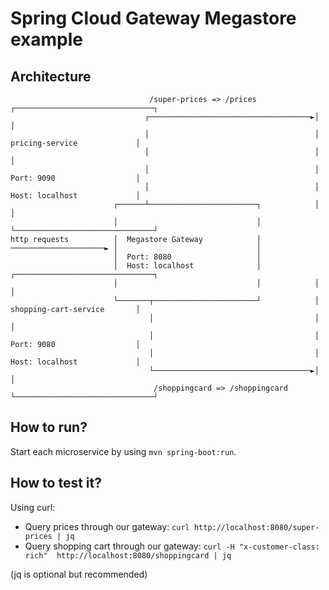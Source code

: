 # Spring Cloud Gateway Megastore example

## Architecture

```
                               /super-prices => /prices             ┌───────────────────────────────┐
                              ┌────────────────────────────────────►│                               │
                              │                                     │   pricing-service             │
                              │                                     │                               │
                              │                                     │   Port: 9090                  │
                              │                                     │   Host: localhost             │
                       ┌──────┴────────────────────────┐            │                               │
                       │                               │            └───────────────────────────────┘
http requests          │  Megastore Gateway            │
─────────────────────► │                               │
                       │  Port: 8080                   │
                       │  Host: localhost              │            ┌───────────────────────────────┐
                       │                               │            │                               │
                       └───────┬───────────────────────┘            │   shopping-cart-service       │
                               │                                    │                               │
                               │                                    │   Port: 9080                  │
                               │                                    │   Host: localhost             │
                               └───────────────────────────────────►│                               │
                                /shoppingcard => /shoppingcard      └───────────────────────────────┘
```


## How to run?
Start each microservice by using `mvn spring-boot:run`.

## How to test it?
Using curl:
- Query prices through our gateway: `curl http://localhost:8080/super-prices | jq`
- Query shopping cart through our gateway: `curl -H "x-customer-class: rich"  http://localhost:8080/shoppingcard | jq`

(jq is optional but recommended)